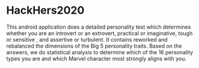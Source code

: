 # HackHers2020
This android application does a detailed personality test which determines whether you are an introvert or an extrovert, practical or imaginative, tough or sensitive , and assertive or turbulent. It contains reworked and rebalanced the dimensions of the Big 5 personality traits. Based on the answers, we do statistical analysis to determine which of the 16 personality types you are and which Marvel character most strongly aligns with you.
